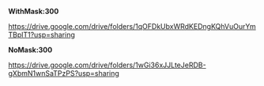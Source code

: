 **WithMask:300**

https://drive.google.com/drive/folders/1qOFDkUbxWRdKEDngKQhVuOurYmTBplT1?usp=sharing

**NoMask:300**

https://drive.google.com/drive/folders/1wGi36xJJLteJeRDB-gXbmN1wnSaTPzPS?usp=sharing
